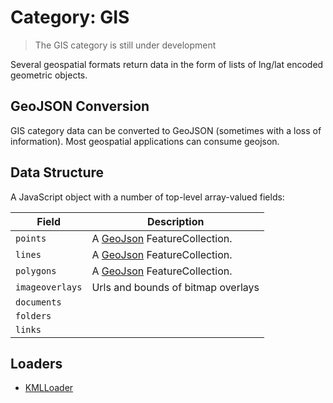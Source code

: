# Category: GIS

> The GIS category is still under development

Several geospatial formats return data in the form of lists of lng/lat encoded geometric objects.

## GeoJSON Conversion

GIS category data can be converted to GeoJSON (sometimes with a loss of information). Most geospatial applications can consume geojson.

## Data Structure

A JavaScript object with a number of top-level array-valued fields:

| Field           | Description                        |
| --------------- | ---------------------------------- |
| `points`        | A [GeoJson](https://geojson.org/) FeatureCollection. |
| `lines`         | A [GeoJson](https://geojson.org/) FeatureCollection. |
| `polygons`      | A [GeoJson](https://geojson.org/) FeatureCollection. |
| `imageoverlays` | Urls and bounds of bitmap overlays |
| `documents`     |                                    |
| `folders`       |                                    |
| `links`         |                                    |

## Loaders

- [KMLLoader](/docs/api-reference/kml/kml-loader)

